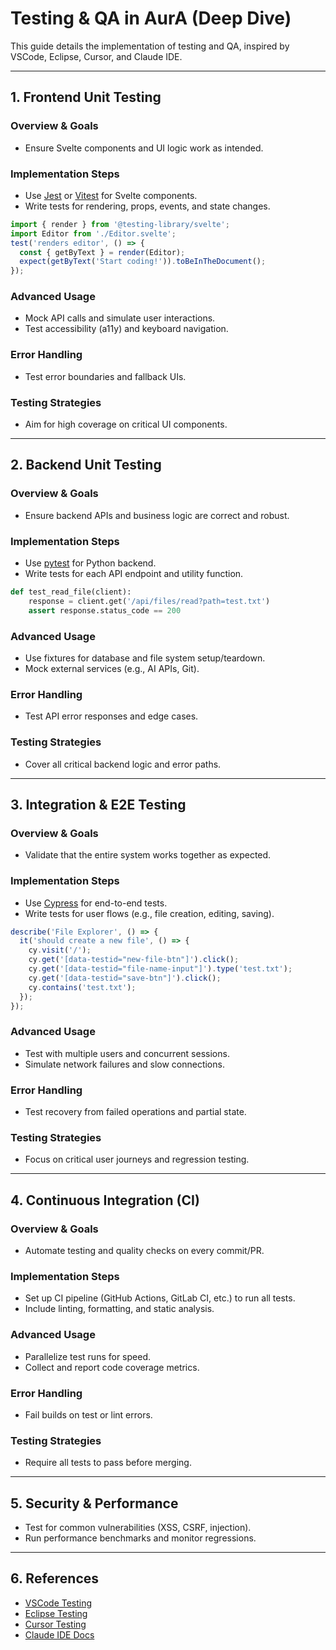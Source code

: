 # Testing & QA in AurA (Deep Dive)

This guide details the implementation of testing and QA, inspired by VSCode, Eclipse, Cursor, and Claude IDE.

---

## 1. Frontend Unit Testing
### Overview & Goals
- Ensure Svelte components and UI logic work as intended.

### Implementation Steps
- Use [Jest](https://jestjs.io/) or [Vitest](https://vitest.dev/) for Svelte components.
- Write tests for rendering, props, events, and state changes.

```js
import { render } from '@testing-library/svelte';
import Editor from './Editor.svelte';
test('renders editor', () => {
  const { getByText } = render(Editor);
  expect(getByText('Start coding!')).toBeInTheDocument();
});
```

### Advanced Usage
- Mock API calls and simulate user interactions.
- Test accessibility (a11y) and keyboard navigation.

### Error Handling
- Test error boundaries and fallback UIs.

### Testing Strategies
- Aim for high coverage on critical UI components.

---

## 2. Backend Unit Testing
### Overview & Goals
- Ensure backend APIs and business logic are correct and robust.

### Implementation Steps
- Use [pytest](https://docs.pytest.org/) for Python backend.
- Write tests for each API endpoint and utility function.

```python
def test_read_file(client):
    response = client.get('/api/files/read?path=test.txt')
    assert response.status_code == 200
```

### Advanced Usage
- Use fixtures for database and file system setup/teardown.
- Mock external services (e.g., AI APIs, Git).

### Error Handling
- Test API error responses and edge cases.

### Testing Strategies
- Cover all critical backend logic and error paths.

---

## 3. Integration & E2E Testing
### Overview & Goals
- Validate that the entire system works together as expected.

### Implementation Steps
- Use [Cypress](https://www.cypress.io/) for end-to-end tests.
- Write tests for user flows (e.g., file creation, editing, saving).

```js
describe('File Explorer', () => {
  it('should create a new file', () => {
    cy.visit('/');
    cy.get('[data-testid="new-file-btn"]').click();
    cy.get('[data-testid="file-name-input"]').type('test.txt');
    cy.get('[data-testid="save-btn"]').click();
    cy.contains('test.txt');
  });
});
```

### Advanced Usage
- Test with multiple users and concurrent sessions.
- Simulate network failures and slow connections.

### Error Handling
- Test recovery from failed operations and partial state.

### Testing Strategies
- Focus on critical user journeys and regression testing.

---

## 4. Continuous Integration (CI)
### Overview & Goals
- Automate testing and quality checks on every commit/PR.

### Implementation Steps
- Set up CI pipeline (GitHub Actions, GitLab CI, etc.) to run all tests.
- Include linting, formatting, and static analysis.

### Advanced Usage
- Parallelize test runs for speed.
- Collect and report code coverage metrics.

### Error Handling
- Fail builds on test or lint errors.

### Testing Strategies
- Require all tests to pass before merging.

---

## 5. Security & Performance
- Test for common vulnerabilities (XSS, CSRF, injection).
- Run performance benchmarks and monitor regressions.

---

## 6. References
- [VSCode Testing](https://github.com/microsoft/vscode/tree/main/src/vs/workbench/contrib/testing)
- [Eclipse Testing](https://www.eclipse.org/eclipseide/)
- [Cursor Testing](https://github.com/getcursor/cursor)
- [Claude IDE Docs](https://docs.anthropic.com/claude) 